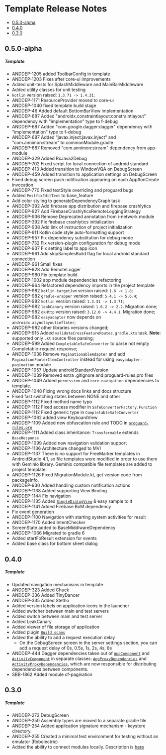 # Template Release Notes

- [0.5.0-alpha](#050-alpha)
- [0.4.0](#040)
- [0.3.0](#030)

## 0.5.0-alpha
##### Template
* ANDDEP-1205 added ToolbarConfig in template
* ANDDEP-1203 Fixes after core-ui improvements
* Added unit-tests for SplashMiddleware and MainBarMiddleware
* Added utility classes for unit testing
* `kotlin` version raised: `1.3.71 -> 1.4.31`;
* ANDDEP-1171 ResourceProvider moved to core-ui
* ANDDEP-1040 fixed template build stage
* ANDDEP-46 Added default BottomBarView implementation
* ANDDEP-687 Added "androidx.constraintlayout:constraintlayout" dependency with "implementation" type to f-debug
* ANDDEP-687 Added "com.google.dagger:dagger" dependency with "implementation" type to f-debug
* ANDDEP-687 Added "javax.inject:javax.inject" and "com.annimon:stream" to commonModule.gradle
* ANDDEP-687 Removed "com.annimon:stream" dependency from app-module
* ANDDEP-329 Added RxJava2Debug
* ANDDEP-702 Fixed script for local connection of android standard
* ANDDEP-413 Added transition to WindowVQA on DebugScreen
* ANDDEP-459 Added transition to application settings on DebugScreen
* Fixed debug screen push notification appearing on each App#onCreate invocation
* ANDDEP-770 Fixed textStyle overriding and proguard bugs
* Added `PostfixEditText` to base_feature
* Add color styling to generateDependencyGraph task
* ANDDEP-392 Add firebase app distribution and firebase crashlytics
* ANDDEP-927 Add FirebaseCrashlyticsRemoteLoggingStrategy
* ANDDEP-936 Remove Deprecated annotation from i-network module
* ANDDEP-392 Fix firebase crashlytics initialization
* ANDDEP-938 Add link of instruction of project initialization
* ANDDEP-911 Kotlin code style auto-formatting support
* ANDDEP-957 Fix dependency substitution for debug mode
* ANDDEP-732 Fix version-plugin configuration for debug mode
* ANDDEP-937 Fix setting label to app icon
* ANDDEP-961 Add skipSamplesBuild flag for local android standard connection
* ANDDEP-961 Small fixes
* ANDDEP-928 Add RemoteLogger
* ANDDEP-980 Fix template build
* ANDDEP-1002 app module dependencies refactoring
* ANDDEP-964 Refactored dependency imports in the project template
* ANDDEP-982 `kotlin targetJvm` version raised: `1.6 -> 1.8`;
* ANDDEP-982 `gradle-wrapper` version raised: `5.4.1 -> 5.6.4`;
* ANDDEP-982 `kotlin` version raised: `1.3.31 -> 1.3.71`;
* ANDDEP-982 `leakCanary` version raised: `1.6.2 -> 2.2`. Migration done;
* ANDDEP-982 `okHttp` version raised: `3.12.0 -> 4.4.1`. Migration done;
* ANDDEP-982 `easyadapter` now depends on `androidx.asynclayoutinflater`;
* ANDDEP-982 other libraries versions changed;
* ANDDEP-915 Added `validateCrossFeatureRoutes.gradle.kts` task. **Note**: supported only `.kt` source files parsing;
* ANDDEP-599 Added `CompletableSafeConverter` to parse not empty Completable-request response;
* ANDDEP-1038 Remove `PaginationableAdapter` and add
  `PaginationFooterItemController` instead for using
  `easyadapter-pagination` module
* ANDDEP-1057 Update androidStandardVersion
* ANDDEP-1039 Removed extra .gitignore and proguard-rules.pro files
* ANDDEP-1049 Added `permission` and `core-navigation` dependencies to template.
* ANDDEP-1048 Fixing wrong docs links and docs structure
* Fixed fast switching states between NONE and other
* ANDDEP-1112 Fixed method name typo
* ANDDEP-1112 Fixed access modifier in `SafeConverterFactory.Function`
* ANDDEP-1112 Fixed generic type in `CompletableSafeConverter`
* ANDDEP-1062 added view KeyboardView
* ANDDEP-1109 Added new obfuscation rule and TODO in [`proguard-rules.pro`](proguard-rules.pro)
* ANDDEP-1111 Added class inheritance: `Transformable` extends `BaseResponse`
* ANDDEP-1099 Added new navigation validation support
* ANDDEP-1136 Architecture changed to MVI
* ANDDEP-1137 There is no support for FreeMarker templates in AndroidStudio 4.1, so file templates were modified in order to use them with Geminio library. Geminio compatible file templates are added to project template.
* ANDDEP-1126 Fixed MigrationModule.kt, get version code from packageInfo.
* ANDDEP-930 Added handling custom notification actions
* ANDDEP-1138 Added supporting View Binding
* ANDDEP-1144 Fix navigation
* ANDDEP-1135 Added [`SimpleDialogView`](base_feature/src/main/java/ru/surfstudio/standard/ui/dialog/simple/SimpleDialogView.kt) & easy sample to it
* ANDDEP-1141 Added Firebase BoM dependency
* Fix event generation
* ANDDEP-1100 Navigation with starting system activities for result
* ANDDEP-1170 Added IntentChecker
* ScreenState added to BaseMiddlwareDependency
* ANDDEP-1066 Migrated to gradle 6
* Added startFoResult extension for events
* Added base class for bottom sheet dialog
## 0.4.0
##### Template
* Updated navigation mechanisms in template
* ANDDEP-323 Added Chuck
* ANDDEP-336 Added TinyDancer
* ANDDEP-335 Added Stetho
* Added version labels on application icons in the launcher
* Added switcher between main and test servers
* Added switch between main and test server
* Added LeakCanary
* Added viewer of file storage of application
* Added plugin [`Build scans`](https://guides.gradle.org/creating-build-scans/)
* Added the ability to add a request execution delay
  * On the DebugScreen screen in the server settings section, you can add a request delay of 0s, 0.5s, 1s, 2s, 4s, 8s
* ANDDEP-444 Dagger dependencies taken out of
  [`AppComponent`](base_feature/src/main/java/ru/surfstudio/standard/application/app/di/AppComponent.kt)
  and
  [`ActivityComponent`](base_feature/src/main/java/ru/surfstudio/standard/ui/activity/di/ActivityComponent.kt)
  in separate classes:
  [`AppProxyDependencies`](base_feature/src/main/java/ru/surfstudio/standard/application/app/di/AppProxyDependencies.kt)
  and
  [`ActivityProxyDependencies`](base_feature/src/main/java/ru/surfstudio/standard/ui/activity/di/ActivityProxyDependencies.kt),
  which are now responsible for distributing dependencies between
  components.
* SBB-1862 Added module cf-pagination

## 0.3.0
##### Template
* ANDDEP-272 DebugScreen
* ANDDEP-250 Assembly types are moved to a separate gradle file
* ANDDEP-254 Added application signature mechanism - keystore directory.
* ANDDEP-255 Created a minimal test environment for testing without an emulator (Robolectric)
* Added the ability to connect modules locally. Description is
  [here](android-standard/README.md)
